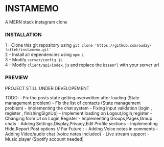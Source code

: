 # INSTAMEMO
A MERN stack instagram clone

### INSTALLATION
1 - Clone this git repository using `git clone 'https://github.com/ouday-fatteh/instamemo.git'` \
2 - Install all dependencies using `npm i` \
3 - Modify `server/config.js` \
4 - Modify `client/api/index.js` and replace the `baseUrl` with your server url 

### PREVIEW

PROJECT STILL UNDER DEVELOPEMENT

TODO: - Fix the posts state getting overwritten after loading (State management problem)
      - Fix the list of contacts (State management problem)
      - Implementing the chat system 
      - Fixing input validation (login , register , finishingSIgnUp)
      - Implement loading on Logout,login,register
      - Changing form UI on Login,Register
      - Implementing Groups,Pages,Group chats
      - Adding Settings,Display,Privacy,Edit Profile sections
      - Implementing Hide,Report Post options
      // Far Future :
      - Adding Voice notes in comments
      - Adding Video/audio chat (voice notes included)
      - Live stream support
      - Music player (Spotify account needed)